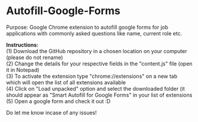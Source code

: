 # Autofill-Google-Forms
Purpose: Google Chrome extension to autofill google forms for job applications with commonly asked questions like name, current role etc. 

**Instructions:** </br>
(1) Download the GitHub repository in a chosen location on your computer (please do not rename) </br>
(2) Change the details for your respective fields in the "content.js" file (open it in Notepad) </br>
(3) To activate the extension type "chrome://extensions" on a new tab which will open the list of all extensions available </br>
(4) Click on "Load unpacked" option and select the downloaded folder (it should appear as "Smart Autofill for Google Forms" in your list of extensions </br>
(5) Open a google form and check it out :D </br>

Do let me know incase of any issues!
